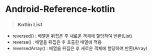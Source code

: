 # Android-Reference-kotlin
> ### Kotlin List
- reversed() : 배열을 뒤집은 후 새로운 객체에 할당하여 반환(List)
- reverse() : 배열을 뒤집은 후 호출한 배열에 적용
- reversedArray() : 배열을 뒤집은 후 새로운 객체에 할당하여 반환(Array)
